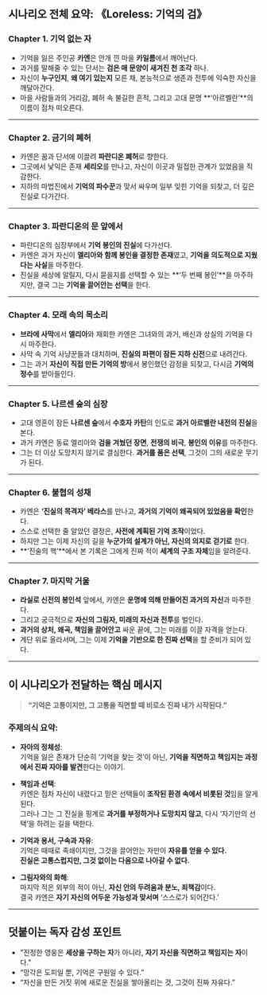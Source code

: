 ## **시나리오 전체 요약: 《Loreless: 기억의 검》**

### **Chapter 1. 기억 없는 자**
- 기억을 잃은 주인공 **카엔**은 안개 낀 마을 **카일름**에서 깨어난다.  
- 과거를 말해줄 수 있는 단서는 **검은 매 문양이 새겨진 천 조각** 하나.  
- 자신이 **누구인지**, **왜 여기 있는지** 모른 채, 본능적으로 생존과 전투에 익숙한 자신을 깨달아간다.  
- 마을 사람들과의 거리감, 폐허 속 불길한 흔적, 그리고 고대 문명 **‘아르벨란’**의 이름이 점차 떠오른다.

---

### **Chapter 2. 금기의 폐허**
- 카엔은 꿈과 단서에 이끌려 **파란디온 폐허**로 향한다.  
- 그곳에서 낯익은 존재 **세리오**를 만나고, 자신이 이곳과 밀접한 관계가 있었음을 직감한다.  
- 지하의 마법진에서 **기억의 파수꾼**과 맞서 싸우며 일부 잊힌 기억을 되찾고, 더 깊은 진실로 다가간다.

---

### **Chapter 3. 파란디온의 문 앞에서**
- 파란디온의 심장부에서 **기억 봉인의 진실**에 다가선다.  
- 카엔은 과거 자신이 **엘리아와 함께 봉인을 결정한 존재**였고, **기억을 의도적으로 지웠다는 사실**을 마주한다.  
- 진실을 세상에 알릴지, 다시 묻을지를 선택할 수 있는 **‘두 번째 봉인’**을 마주하지만, 결국 그는 **기억을 끌어안는 선택**을 한다.

---

### **Chapter 4. 모래 속의 목소리**
- **브라에 사막**에서 **엘리아**와 재회한 카엔은 그녀와의 과거, 배신과 상실의 기억을 다시 마주한다.  
- 사막 속 기억 사냥꾼들과 대치하며, **진실의 파편이 잠든 지하 신전**으로 내려간다.  
- 그는 과거 **자신이 직접 만든 기억의 방**에서 봉인했던 감정을 되찾고, 다시금 **기억의 정수**를 받아들인다.

---

### **Chapter 5. 나르센 숲의 심장**
- 고대 영혼이 잠든 **나르센 숲**에서 **수호자 카탄**의 인도로 **과거 아르벨란 내전의 진실**을 본다.  
- 과거 카엔은 동료 엘리아와 **검을 겨눴던 장면**, **전쟁의 비극**, **봉인의 이유**를 마주한다.  
- 그는 더 이상 도망치지 않기로 결심한다. **과거를 품은 선택**, 그것이 그의 새로운 무기가 된다.

---

### **Chapter 6. 불협의 성채**
- 카엔은 **‘진실의 목격자’ 베라스**를 만나고, **과거의 기억이 왜곡되어 있었음을 확인**한다.  
- 스스로 선택한 줄 알았던 결정은, **사전에 계획된 기억 조작**이었다.  
- 하지만 그는 이제 자신의 길을 **누군가의 설계가 아닌, 자신의 의지로 걷기로** 한다.  
- **‘진술의 핵’**에서 본 기록은 그에게 진짜 적이 **세계의 구조 자체**임을 알려준다.

---

### **Chapter 7. 마지막 거울**
- **라실로 신전의 봉인석** 앞에서, 카엔은 **운명에 의해 만들어진 과거의 자신**과 마주한다.  
- 그리고 궁극적으로 **자신의 그림자, 미래의 자신과 전투**를 벌인다.  
- **과거의 상처, 왜곡, 책임을 끌어안고** 싸운 끝에, 그는 미래를 이끌 자격을 얻는다.  
- 계단 위로 올라서며, 그는 이제 **기억을 기반으로 한 진짜 선택**을 할 준비가 되어 있다.

---

## **이 시나리오가 전달하는 핵심 메시지**

> **“기억은 고통이지만, 그 고통을 직면할 때 비로소 진짜 내가 시작된다.”**

### 주제의식 요약:

- **자아의 정체성**:  
  기억을 잃은 존재가 단순히 ‘기억을 찾는 것’이 아닌, **기억을 직면하고 책임지는 과정에서 진짜 자아를 발견**한다는 이야기.

- **책임과 선택**:  
  카엔은 점차 자신이 내렸다고 믿은 선택들이 **조작된 환경 속에서 비롯된 것**임을 알게 된다.  
  그러나 그는 그 진실을 핑계로 **과거를 부정하거나 도망치지 않고**, 다시 ‘자기만의 선택’을 하려는 길을 택한다.

- **기억과 용서, 구속과 자유**:  
  기억은 때때로 족쇄이지만, 그것을 끌어안는 자만이 **자유를 얻을 수 있다.**  
  **진실은 고통스럽지만, 그것 없이는 다음으로 나아갈 수 없다.**

- **그림자와의 화해**:  
  마지막 적은 외부의 적이 아닌, **자신 안의 두려움과 분노, 죄책감**이다.  
  결국 카엔은 **자기 자신의 어두운 가능성과 맞서며** ‘스스로가 되어간다.’

---

## 덧붙이는 독자 감성 포인트

- "진정한 영웅은 **세상을 구하는 자**가 아니라, **자기 자신을 직면하고 책임지는 자**이다."
- “망각은 도피일 뿐, 기억은 구원일 수 있다.”
- “자신을 만든 거짓 위에 새로운 진실을 쌓아올리는 것, 그것이 진짜 자유다.”
